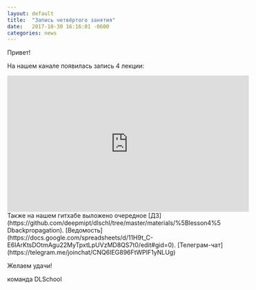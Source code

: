 ```yaml
---
layout: default
title:  "Запись четвёртого занятия"
date:   2017-10-30 16:16:01 -0600
categories: news
---
```

Привет!  
  
На нашем канале появилась запись 4 лекции:  
<center><div class="video-container"><iframe width="560" height="315" src="https://www.youtube.com/embed/HZDOhHAg5_g" frameborder="0" allowfullscreen></iframe></div></center>  
Также на нашем гитхабе выложено очередное [ДЗ](https://github.com/deepmipt/dlschl/tree/master/materials/%5Blesson4%5Dbackpropagation).  
[Ведомость](https://docs.google.com/spreadsheets/d/11H9t_C-E6IArKtsDOtmAgu22MyTpxtLpUVzMD8QS7t0/edit#gid=0).    
[Телеграм-чат](https://telegram.me/joinchat/CNQ6IEG896FtWPIF1yNLUg)  
  
Желаем удачи!  
  
команда DLSchool  
